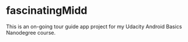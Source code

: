 # fascinatingMidd
This is an on-going tour guide app project for my Udacity Android Basics Nanodegree course.
